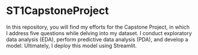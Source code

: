 # ST1CapstoneProject
In this repository, you will find my efforts for the Capstone Project, in which I address five questions while delving into my dataset. I conduct exploratory data analysis (EDA), perform predictive data analysis (PDA), and develop a model. Ultimately, I deploy this model using Streamlit.

